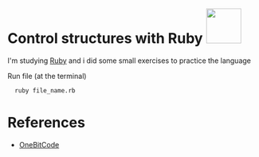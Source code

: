 # Control structures with Ruby <img src="https://upload.wikimedia.org/wikipedia/commons/thumb/7/73/Ruby_logo.svg/640px-Ruby_logo.svg.png" width="70">

I'm studying [Ruby](https://www.ruby-lang.org/en/) ​​and i did some small exercises to practice the language

Run file (at the terminal)

```bash
  ruby file_name.rb
```

# References

- [OneBitCode](https://onebitcode.com/)
